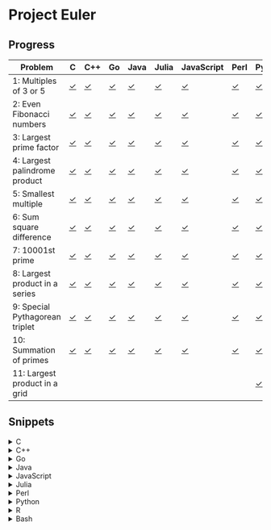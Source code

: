 # Project Euler

## Progress

Problem|C|C++|Go|Java|Julia|JavaScript|Perl|Python|R|Bash
-|-|-|-|-|-|-|-|-|-|-
1: Multiples of 3 or 5|[&#x2713;](src/c/pe_0001.c)|[&#x2713;](src/cpp/pe_0001.cpp)|[&#x2713;](src/go/pe_0001.go)|[&#x2713;](src/java/pe_0001.java)|[&#x2713;](src/jl/pe_0001.jl)|[&#x2713;](src/js/pe_0001.js)|[&#x2713;](src/pl/pe_0001.pl)|[&#x2713;](src/py/pe_0001.py)|[&#x2713;](src/r/pe_0001.r)|[&#x2713;](src/sh/pe_0001.sh)
2: Even Fibonacci numbers|[&#x2713;](src/c/pe_0002.c)|[&#x2713;](src/cpp/pe_0002.cpp)|[&#x2713;](src/go/pe_0002.go)|[&#x2713;](src/java/pe_0002.java)|[&#x2713;](src/jl/pe_0002.jl)|[&#x2713;](src/js/pe_0002.js)|[&#x2713;](src/pl/pe_0002.pl)|[&#x2713;](src/py/pe_0002.py)|[&#x2713;](src/r/pe_0002.r)|[&#x2713;](src/sh/pe_0002.sh)
3: Largest prime factor|[&#x2713;](src/c/pe_0003.c)|[&#x2713;](src/cpp/pe_0003.cpp)|[&#x2713;](src/go/pe_0003.go)|[&#x2713;](src/java/pe_0003.java)|[&#x2713;](src/jl/pe_0003.jl)|[&#x2713;](src/js/pe_0003.js)|[&#x2713;](src/pl/pe_0003.pl)|[&#x2713;](src/py/pe_0003.py)|[&#x2713;](src/r/pe_0003.r)|[&#x2713;](src/sh/pe_0003.sh)
4: Largest palindrome product|[&#x2713;](src/c/pe_0004.c)|[&#x2713;](src/cpp/pe_0004.cpp)|[&#x2713;](src/go/pe_0004.go)|[&#x2713;](src/java/pe_0004.java)|[&#x2713;](src/jl/pe_0004.jl)|[&#x2713;](src/js/pe_0004.js)|[&#x2713;](src/pl/pe_0004.pl)|[&#x2713;](src/py/pe_0004.py)|[&#x2713;](src/r/pe_0004.r)|[&#x2713;](src/sh/pe_0004.sh)
5: Smallest multiple|[&#x2713;](src/c/pe_0005.c)|[&#x2713;](src/cpp/pe_0005.cpp)|[&#x2713;](src/go/pe_0005.go)|[&#x2713;](src/java/pe_0005.java)|[&#x2713;](src/jl/pe_0005.jl)|[&#x2713;](src/js/pe_0005.js)|[&#x2713;](src/pl/pe_0005.pl)|[&#x2713;](src/py/pe_0005.py)|[&#x2713;](src/r/pe_0005.r)|[&#x2713;](src/sh/pe_0005.sh)
6: Sum square difference|[&#x2713;](src/c/pe_0006.c)|[&#x2713;](src/cpp/pe_0006.cpp)|[&#x2713;](src/go/pe_0006.go)|[&#x2713;](src/java/pe_0006.java)|[&#x2713;](src/jl/pe_0006.jl)|[&#x2713;](src/js/pe_0006.js)|[&#x2713;](src/pl/pe_0006.pl)|[&#x2713;](src/py/pe_0006.py)|[&#x2713;](src/r/pe_0006.r)|[&#x2713;](src/sh/pe_0006.sh)
7: 10001st prime|[&#x2713;](src/c/pe_0007.c)|[&#x2713;](src/cpp/pe_0007.cpp)|[&#x2713;](src/go/pe_0007.go)|[&#x2713;](src/java/pe_0007.java)|[&#x2713;](src/jl/pe_0007.jl)|[&#x2713;](src/js/pe_0007.js)|[&#x2713;](src/pl/pe_0007.pl)|[&#x2713;](src/py/pe_0007.py)|[&#x2713;](src/r/pe_0007.r)|[&#x2713;](src/sh/pe_0007.sh)
8: Largest product in a series|[&#x2713;](src/c/pe_0008.c)|[&#x2713;](src/cpp/pe_0008.cpp)|[&#x2713;](src/go/pe_0008.go)|[&#x2713;](src/java/pe_0008.java)|[&#x2713;](src/jl/pe_0008.jl)|[&#x2713;](src/js/pe_0008.js)|[&#x2713;](src/pl/pe_0008.pl)|[&#x2713;](src/py/pe_0008.py)|[&#x2713;](src/r/pe_0008.r)|[&#x2713;](src/sh/pe_0008.sh)
9: Special Pythagorean triplet|[&#x2713;](src/c/pe_0009.c)|[&#x2713;](src/cpp/pe_0009.cpp)|[&#x2713;](src/go/pe_0009.go)|[&#x2713;](src/java/pe_0009.java)|[&#x2713;](src/jl/pe_0009.jl)|[&#x2713;](src/js/pe_0009.js)|[&#x2713;](src/pl/pe_0009.pl)|[&#x2713;](src/py/pe_0009.py)|[&#x2713;](src/r/pe_0009.r)|[&#x2713;](src/sh/pe_0009.sh)
10: Summation of primes|[&#x2713;](src/c/pe_0010.c)|[&#x2713;](src/cpp/pe_0010.cpp)|[&#x2713;](src/go/pe_0010.go)|[&#x2713;](src/java/pe_0010.java)|[&#x2713;](src/jl/pe_0010.jl)|[&#x2713;](src/js/pe_0010.js)|[&#x2713;](src/pl/pe_0010.pl)|[&#x2713;](src/py/pe_0010.py)|[&#x2713;](src/r/pe_0010.r)|[&#x2713;](src/sh/pe_0010.sh)
11: Largest product in a grid||||||||[&#x2713;](src/py/pe_0011.py)|[&#x2713;](src/r/pe_0011.r)|

## Snippets

<details><summary>C</summary>

---

<details><summary>Control Flow (if, else-if, else)</summary><br>

```c
int i = 10;
if (i % 15 == 0) {
    printf("FizzBuzz\n");
} else if (i % 3 == 0) {
    printf("Fizz\n");
} else if (i % 5 == 0) {
    printf("Buzz\n");
} else {
    printf("%d\n", i);
}
```

</details>

<details><summary>For-Loop (numeric, sequential)</summary><br>

```c
int n = 1;
for (int i = 1; i <= 10; ++i) {
    printf("%d\n", n);
    n *= i;
}
```

</details>

<details><summary>For-Loop (numeric, stepped)</summary><br>

```c
int n = 1;
for (int i = 1; i <= 10; i += 2) {
    printf("%d\n", n);
    n *= i;
}
```

</details>

<details><summary>Operators (integer division)</summary><br>

```c
printf("%d", 3 / 2);
```

</details>

---

</details>

<details><summary>C++</summary>

---

<details><summary>Control Flow (if, else-if, else)</summary><br>

```cpp
int i = 10;
if (i % 15 == 0) {
    std::cout << "FizzBuzz" << std::endl;
} else if (i % 3 == 0) {
    std::cout << "Fizz" << std::endl;
} else if (i % 5 == 0) {
    std::cout << "Buzz" << std::endl;
} else {
    std::cout << i << std::endl;
}
```

</details>

<details><summary>For-Loop (numeric, sequential)</summary><br>

```cpp
int n = 1;
for (int i = 1; i <= 10; ++i) {
    std::cout << n << std::endl;
    n *= i;
}
```

</details>

<details><summary>For-Loop (numeric, stepped)</summary><br>

```cpp
int n = 1;
for (int i = 1; i <= 10; i += 2) {
    std::cout << n << std::endl;
    n *= i;
}
```

</details>

<details><summary>Operators (integer division)</summary><br>

```cpp
std::cout << 3 / 2 << std::endl;
```

</details>

---

</details>

<details><summary>Go</summary>

---

<details><summary>Control Flow (if, else-if, else)</summary><br>

```go
i := 10
if i % 15 == 0 {
    println("FizzBuzz")
} else if i % 3 == 0 {
    println("Fizz")
} else if i % 5 == 0 {
    println("Buzz")
} else {
    println(i)
}
```

</details>

<details><summary>For-Loop (numeric, sequential)</summary><br>

```go
n := 1
for i := 1; i <= 10; i++ {
    println(n)
    n *= i;
}
```

</details>

<details><summary>For-Loop (numeric, stepped)</summary><br>

```go
n := 1
for i := 1; i <= 10; i += 2 {
    println(n)
    n *= i;
}
```

</details>

<details><summary>Operators (integer division)</summary><br>

```go
println(3 / 2)
```

</details>

---

</details>

<details><summary>Java</summary>

---

<details><summary>Control Flow (if, else-if, else)</summary><br>

```java
int i = 10;
if (i % 15 == 0) {
    System.out.println("FizzBuzz");
} else if (i % 3 == 0) {
    System.out.println("Fizz");
} else if (i % 5 == 0) {
    System.out.println("Buzz");
} else {
    System.out.println(i);
}
```

</details>

<details><summary>For-Loop (numeric, sequential)</summary><br>

```java
int n = 1;
for (int i = 1; i <= 10; ++i) {
    System.out.println(n);
    n *= i;
}
```

</details>

<details><summary>For-Loop (numeric, stepped)</summary><br>

```java
int n = 1;
for (int i = 1; i <= 10; i += 2) {
    System.out.println(n);
    n *= i;
}
```

</details>

<details><summary>Operators (integer division)</summary><br>

```java
System.out.println(3 / 2);
```

</details>

---

</details>

<details><summary>JavaScript</summary>

---

<details><summary>Control Flow (if, else-if, else)</summary><br>

```js
i = 10;
if (i % 15 == 0) {
    console.log("FizzBuzz");
} else if (i % 3 == 0) {
    console.log("Fizz");
} else if (i % 5 == 0) {
    console.log("Buzz");
} else {
    console.log(i);
}
```

</details>

<details><summary>For-Loop (numeric, sequential)</summary><br>

```js
n = 1;
for (i = 1; i <= 10; ++i) {
    console.log(n);
    n *= i;
}
```

</details>

<details><summary>For-Loop (numeric, stepped)</summary><br>

```js
n = 1;
for (i = 1; i <= 10; += 2) {
    console.log(n);
    n *= i;
}
```

</details>

<details><summary>Operators (integer division)</summary><br>

```js
console.log(Math.trunc(3 / 2))
```

</details>

---

</details>

<details><summary>Julia</summary>

---

<details><summary>Control Flow (if, else-if, else)</summary><br>

```julia
i = 10
if i % 15 == 0
    println("FizzBuzz")
elseif i % 3 == 0
    println("Fizz")
elseif i % 5 == 0
    println("Buzz")
else
    println(i)
end
```

</details>

<details><summary>For-Loop (numeric, sequential)</summary><br>

```julia
n = 1
for i in 1:10
    println(n)
    n *= i
end
```

</details>

<details><summary>For-Loop (numeric, stepped)</summary><br>

```julia
n = 1
for i in range(1, 10, step=2)
    println(n)
    n *= i
end
```

</details>

<details><summary>Operators (integer division)</summary><br>

```julia
println(3 ÷ 2)
```

</details>

---

</details>

<details><summary>Perl</summary>

---

<details><summary>Control Flow (if, else-if, else)</summary><br>

```pl
$i = 10;
if ($i % 15 == 0) {
    print "FizzBuzz\n";
} elsif ($i % 3 == 0) {
    print "Fizz\n";
} elsif ($i % 5 == 0) {
    print "Buzz\n";
} else {
    print $i . "\n";
}
```

</details>

<details><summary>For-Loop (numeric, sequential)</summary><br>

```pl
$n = 1;
for ($i = 1; $i <= 10; ++$i) {
    print $n . "\n";
    $n *= $i;
}
```

</details>

<details><summary>For-Loop (numeric, stepped)</summary><br>

```pl
$n = 1;
for ($i = 1; $i <= 10; $i += 2) {
    print $n . "\n";
    $n *= $i;
}
```

</details>

<details><summary>Operators (integer division)</summary><br>

```pl
{
    use integer;
    print 3 / 2;
}
```

</details>

---

</details>

<details><summary>Python</summary>

---

<details><summary>Control Flow (if, else-if, else)</summary><br>

```py
i = 10
if i % 15 == 0:
    print("FizzBuzz")
elif i % 3 == 0:
    print("Fizz")
elif i % 5 == 0:
    print("Buzz")
else:
    print(i)
```

</details>

<details><summary>For-Loop (numeric, sequential)</summary><br>

```py
n = 1
for i in range(1, 10 + 1):
    print(n)
    n *= i
```

</details>

<details><summary>For-Loop (numeric, stepped)</summary><br>

```py
n = 1
for i in range(1, 10 + 1, 2):
    print(n)
    n *= i
```

</details>

<details><summary>Operators (integer division)</summary><br>

```py
print(3 // 2)
```

</details>

---

</details>

<details><summary>R</summary>

---

<details><summary>Control Flow (if, else-if, else)</summary><br>

```r
i = 10;
if (i %% 15 == 0) {
    cat("FizzBuzz\n");
} else if (i %% 3 == 0) {
    cat("Fizz\n");
} else if (i %% 5 == 0) {
    cat("Buzz\n");
} else {
    cat(i, "\n");
}
```

</details>

<details><summary>For-Loop (numeric, sequential)</summary><br>

```r
n = 1
for (i in 1:10) {
    message(n)
    n <- n * i
}
```

</details>

<details><summary>For-Loop (numeric, stepped)</summary><br>

```r
n = 1
for (i in seq.int(1, 10, 2) {
    message(n)
    n <- n * i
}
```

</details>

<details><summary>Operators (integer division)</summary><br>

```r
cat(3 %/% 2, "\n")
```

</details>

---

</details>

<details><summary>Bash</summary>

---

<details><summary>Control Flow (if, else-if, else)</summary><br>

```sh
i=10;
if (( i % 15 == 0 )); then
    echo "FizzBuzz";
elif (( i % 3 == 0 )); then
    echo "Fizz";
elif (( i % 5 == 0 )); then
    echo "Buzz";
else
    echo "$i";
fi
```

</details>

<details><summary>For-Loop (numeric, sequential)</summary><br>

```sh
n=1;
for i in {1..10}; do
    echo $n;
    (( n *= i ));
done
```

</details>

<details><summary>For-Loop (numeric, stepped)</summary><br>

```sh
n=1;
for (( i = 1; i < 10; i += 2 )); do
    echo $n;
    (( n *= i ));
done
```

</details>

<details><summary>Operators (integer division)</summary><br>

```sh
echo $(( 3 / 2 ));
```

</details>

---

</details>
